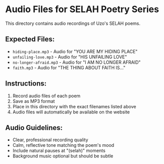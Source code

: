 # Audio Files for SELAH Poetry Series

This directory contains audio recordings of Uzo's SELAH poems.

## Expected Files:
- `hiding-place.mp3` - Audio for "YOU ARE MY HIDING PLACE"
- `unfailing-love.mp3` - Audio for "HIS UNFAILING LOVE" 
- `no-longer-afraid.mp3` - Audio for "I AM NO LONGER AFRAID"
- `faith.mp3` - Audio for "THE THING ABOUT FAITH IS..."

## Instructions:
1. Record audio files of each poem
2. Save as MP3 format
3. Place in this directory with the exact filenames listed above
4. Audio files will automatically be available on the website

## Audio Guidelines:
- Clear, professional recording quality
- Calm, reflective tone matching the poem's mood
- Include natural pauses at "(selah)" moments
- Background music optional but should be subtle